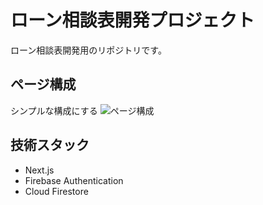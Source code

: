 # ローン相談表開発プロジェクト
ローン相談表開発用のリポジトリです。

## ページ構成
シンプルな構成にする
![ページ構成](https://user-images.githubusercontent.com/40686389/115173445-47b54280-a102-11eb-9fd7-0e9128fbcb6b.png)
## 技術スタック
- Next.js
- Firebase Authentication
- Cloud Firestore
